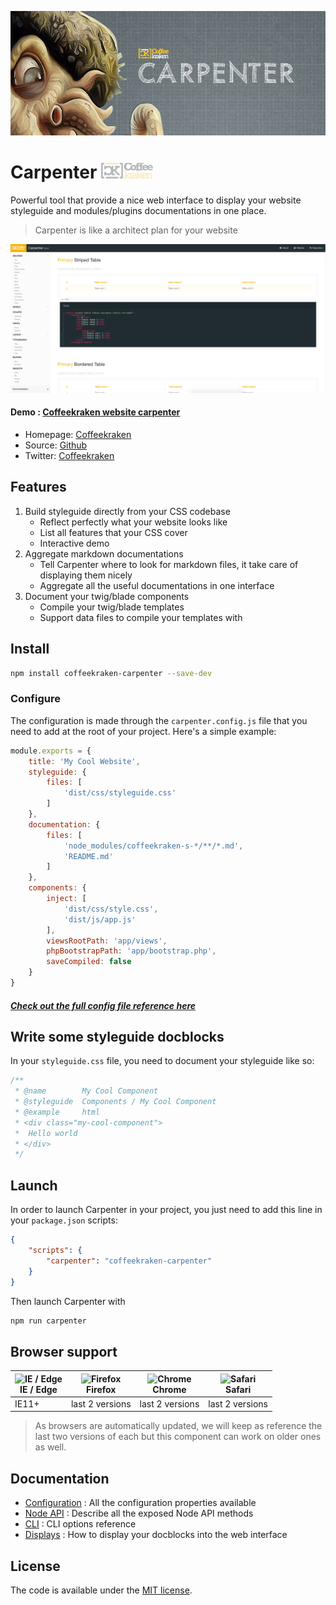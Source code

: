 ![Coffeekraken Carpenter](/.resources/doc-header.jpg)

# Carpenter <img src="/.resources/coffeekraken-logo.jpg" height="25px" />

Powerful tool that provide a nice web interface to display your website styleguide and modules/plugins documentations in one place.

> Carpenter is like a architect plan for your website

![Carpenter screenshot](/.resources/carpenter-screenshot.png)

#### **Demo** : [Coffeekraken website carpenter](http://carpenter.coffeekraken.io)

* Homepage: [Coffeekraken](http://coffeekraken.io)
* Source: [Github](http://github.com/coffeekraken/styleguide)
* Twitter: [Coffeekraken](https://twitter.com/coffeekrakenio)

## Features

1. Build styleguide directly from your CSS codebase
	- Reflect perfectly what your website looks like
	- List all features that your CSS cover
	- Interactive demo
2. Aggregate markdown documentations
	- Tell Carpenter where to look for markdown files, it take care of displaying them nicely
	- Aggregate all the useful documentations in one interface
3. Document your twig/blade components
	- Compile your twig/blade templates
	- Support data files to compile your templates with

## Install

```sh
npm install coffeekraken-carpenter --save-dev
```

### Configure

The configuration is made through the ```carpenter.config.js``` file that you need to add at the root of your project.
Here's a simple example:

```js
module.exports = {
	title: 'My Cool Website',
	styleguide: {
		files: [
			'dist/css/styleguide.css'
		]
	},
	documentation: {
		files: [
			'node_modules/coffeekraken-s-*/**/*.md',
			'README.md'
		]
	},
	components: {
		inject: [
			'dist/css/style.css',
			'dist/js/app.js'
		],
		viewsRootPath: 'app/views',
		phpBootstrapPath: 'app/bootstrap.php',
		saveCompiled: false
	}
}
```

##### [Check out the full config file reference here](doc/config.md)

## Write some styleguide docblocks

In your ```styleguide.css``` file, you need to document your styleguide like so:

```css
/**
 * @name 		My Cool Component
 * @styleguide 	Components / My Cool Component
 * @example 	html
 * <div class="my-cool-component">
 * 	Hello world
 * </div>
 */
```

## Launch

In order to launch Carpenter in your project, you just need to add this line in your ```package.json``` scripts:

```json
{
	"scripts": {
		"carpenter": "coffeekraken-carpenter"
	}
}
```

Then launch Carpenter with

```sh
npm run carpenter
```

## Browser support

| <img src="https://raw.githubusercontent.com/godban/browsers-support-badges/master/src/images/edge.png" alt="IE / Edge" width="16px" height="16px" /></br>IE / Edge | <img src="https://raw.githubusercontent.com/godban/browsers-support-badges/master/src/images/firefox.png" alt="Firefox" width="16px" height="16px" /></br>Firefox | <img src="https://raw.githubusercontent.com/godban/browsers-support-badges/master/src/images/chrome.png" alt="Chrome" width="16px" height="16px" /></br>Chrome | <img src="https://raw.githubusercontent.com/godban/browsers-support-badges/master/src/images/safari.png" alt="Safari" width="16px" height="16px" /></br>Safari |
| --------- | --------- | --------- | --------- |
| IE11+ | last 2 versions| last 2 versions| last 2 versions

> As browsers are automatically updated, we will keep as reference the last two versions of each but this component can work on older ones as well.

## Documentation

- [Configuration](doc/config.md) : All the configuration properties available
- [Node API](doc/node-api.md) : Describe all the exposed Node API methods
- [CLI](doc/cli.md) : CLI options reference
- [Displays](doc/displays.md) : How to display your docblocks into the web interface

## License

The code is available under the [MIT license](LICENSE.txt).
